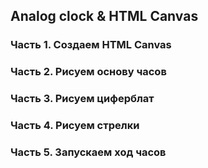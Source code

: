 ## Analog clock & HTML Canvas

### Часть 1. Создаем HTML Canvas
### Часть 2. Рисуем основу часов
### Часть 3. Рисуем циферблат
### Часть 4. Рисуем стрелки
### Часть 5. Запускаем ход часов
